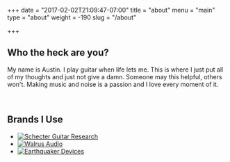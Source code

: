 +++
date = "2017-02-02T21:09:47-07:00"
title = "about"
menu = "main"
type = "about"
weight = -190
slug = "/about"


+++

## Who the heck are you?

My name is Austin. I play guitar when life lets me. This is where I just put all of my thoughts and just not give a
damn. Someone may this helpful, others won't. Making music and noise is a passion and I love every moment of it.

<br/>

## Brands I Use
<ul class="logos-container">
  <li>
    <a href="http://www.schecterguitars.com/" class="brand-logo">
      <img alt="Schecter Guitar Research" src="/images/brands/schecter-black-logo.png" class="brand-logo schecter">
    </a>
  </li>
  <li>
    <a href="http://www.walrusaudio.com/" class="brand-logo">
      <img alt="Walrus Audio" src="/images/brands/Walrus.png" class="brand-logo walrus">
    </a>
  </li>
  <li class="earthquaker">
    <a href="http://www.earthquakerdevices.com/" class="brand-logo earthquaker">
      <img alt="Earthquaker Devices" src="/images/brands/earthquakerdevices.png" class="brand-logo earthquaker">
    </a>
  </li>
</ul>

